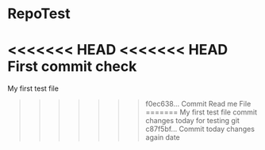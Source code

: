 # RepoTest
<<<<<<< HEAD
<<<<<<< HEAD
First commit check
=======
My first test file
>>>>>>> f0ec638... Commit Read me File
=======
My first test file commit changes today for testing git
>>>>>>> c87f5bf... Commit today changes again date
